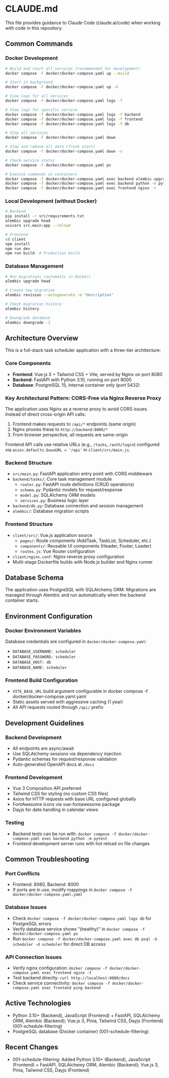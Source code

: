 # CLAUDE.md

This file provides guidance to Claude Code (claude.ai/code) when working with code in this repository.

## Common Commands

### Docker Development
```bash
# Build and start all services (recommended for development)
docker compose -f docker/docker-compose.yaml up --build

# Start in background
docker compose -f docker/docker-compose.yaml up -d

# View logs for all services
docker compose -f docker/docker-compose.yaml logs -f

# View logs for specific service
docker compose -f docker/docker-compose.yaml logs -f backend
docker compose -f docker/docker-compose.yaml logs -f frontend
docker compose -f docker/docker-compose.yaml logs -f db

# Stop all services
docker compose -f docker/docker-compose.yaml down

# Stop and remove all data (fresh start)
docker compose -f docker/docker-compose.yaml down -v

# Check service status
docker compose -f docker/docker-compose.yaml ps

# Execute commands in containers
docker compose -f docker/docker-compose.yaml exec backend alembic upgrade head
docker compose -f docker/docker-compose.yaml exec backend python -m pytest
docker compose -f docker/docker-compose.yaml exec frontend nginx -t
```

### Local Development (without Docker)
```bash
# Backend
pip install -r src/requirements.txt
alembic upgrade head
uvicorn src.main:app --reload

# Frontend
cd client
npm install
npm run dev
npm run build  # Production build
```

### Database Management
```bash
# Run migrations (automatic in Docker)
alembic upgrade head

# Create new migration
alembic revision --autogenerate -m "description"

# Check migration history
alembic history

# Downgrade database
alembic downgrade -1
```

## Architecture Overview

This is a full-stack task scheduler application with a three-tier architecture:

### Core Components
- **Frontend**: Vue.js 3 + Tailwind CSS + Vite, served by Nginx on port 8080
- **Backend**: FastAPI with Python 3.10, running on port 8000
- **Database**: PostgreSQL 15, internal container only (port 5432)

### Key Architectural Pattern: CORS-Free via Nginx Reverse Proxy

The application uses Nginx as a reverse proxy to avoid CORS issues. Instead of direct cross-origin API calls:
1. Frontend makes requests to `/api/*` endpoints (same origin)
2. Nginx proxies these to `http://backend:8000/*`
3. From browser perspective, all requests are same-origin

Frontend API calls use relative URLs (e.g., `/tasks`, `/auth/login`) configured via `axios.defaults.baseURL = '/api'` in `client/src/main.js`.

### Backend Structure
- `src/main.py`: FastAPI application entry point with CORS middleware
- `backend/tasks/`: Core task management module
  - `router.py`: FastAPI route definitions (CRUD operations)
  - `schema.py`: Pydantic models for request/response
  - `model.py`: SQLAlchemy ORM models
  - `services.py`: Business logic layer
- `backend/db.py`: Database connection and session management
- `alembic/`: Database migration scripts

### Frontend Structure
- `client/src/`: Vue.js application source
  - `pages/`: Route components (AddTask, TaskList, Scheduler, etc.)
  - `components/`: Reusable UI components (Header, Footer, Loader)
  - `routes.js`: Vue Router configuration
- `client/nginx.conf`: Nginx reverse proxy configuration
- Multi-stage Dockerfile builds with Node.js builder and Nginx runner

## Database Schema

The application uses PostgreSQL with SQLAlchemy ORM. Migrations are managed through Alembic and run automatically when the backend container starts.

## Environment Configuration

### Docker Environment Variables
Database credentials are configured in `docker/docker-compose.yaml`:
- `DATABASE_USERNAME: scheduler`
- `DATABASE_PASSWORD: scheduler`
- `DATABASE_HOST: db`
- `DATABASE_NAME: scheduler`

### Frontend Build Configuration
- `VITE_BASE_URL` build argument configurable in docker compose -f docker/docker-compose.yaml.yaml
- Static assets served with aggressive caching (1 year)
- All API requests routed through `/api/` prefix

## Development Guidelines

### Backend Development
- All endpoints are async/await
- Use SQLAlchemy sessions via dependency injection
- Pydantic schemas for request/response validation
- Auto-generated OpenAPI docs at `/docs`

### Frontend Development
- Vue 3 Composition API preferred
- Tailwind CSS for styling (no custom CSS files)
- Axios for HTTP requests with base URL configured globally
- FontAwesome icons via vue-fontawesome package
- Dayjs for date handling in calendar views

### Testing
- Backend tests can be run with: `docker compose -f docker/docker-compose.yaml exec backend python -m pytest`
- Frontend development server runs with hot reload on file changes

## Common Troubleshooting

### Port Conflicts
- Frontend: 8080, Backend: 8000
- If ports are in use, modify mappings in `docker compose -f docker/docker-compose.yaml.yaml`

### Database Issues
- Check `docker compose -f docker/docker-compose.yaml logs db` for PostgreSQL errors
- Verify database service shows "(healthy)" in `docker compose -f docker/docker-compose.yaml ps`
- Run `docker compose -f docker/docker-compose.yaml exec db psql -U scheduler -d scheduler` for direct DB access

### API Connection Issues
- Verify nginx configuration: `docker compose -f docker/docker-compose.yaml exec frontend nginx -t`
- Test backend directly: `curl http://localhost:8000/docs`
- Check service connectivity: `docker compose -f docker/docker-compose.yaml exec frontend ping backend`

## Active Technologies
- Python 3.10+ (Backend), JavaScript (Frontend) + FastAPI, SQLAlchemy ORM, Alembic (Backend); Vue.js 3, Pinia, Tailwind CSS, Dayjs (Frontend) (001-schedule-filtering)
- PostgreSQL database (Docker container) (001-schedule-filtering)

## Recent Changes
- 001-schedule-filtering: Added Python 3.10+ (Backend), JavaScript (Frontend) + FastAPI, SQLAlchemy ORM, Alembic (Backend); Vue.js 3, Pinia, Tailwind CSS, Dayjs (Frontend)
